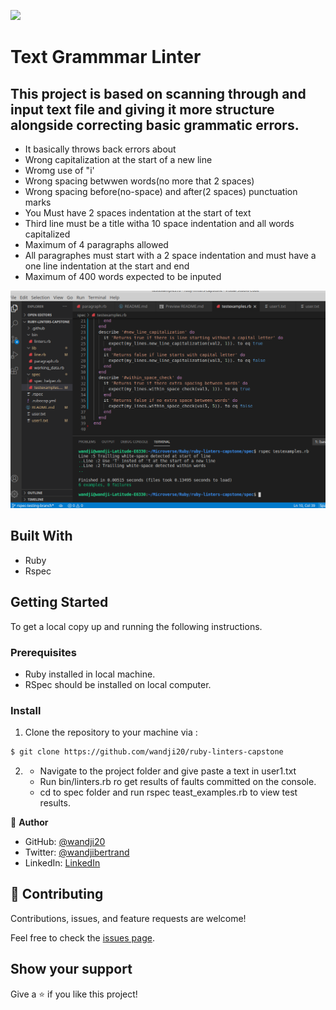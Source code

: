 ![](https://img.shields.io/badge/Microverse-blueviolet)

# Text Grammmar Linter

## This project is based on scanning through and input text file and giving it more structure alongside correcting basic grammatic errors.

- It basically throws back errors about
- Wrong capitalization at the start of a new line
- Wromg use of "i'
- Wrong spacing betwwen words(no more that 2 spaces)
- Wrong spacing before(no-space) and after(2 spaces) punctuation marks
- You Must have 2 spaces indentation at the start of text
- Third line must be a title witha 10 space indentation and all words capitalized
- Maximum of 4 paragraphs allowed
- All paragraphes must start with a 2 space indentation and must have a one line indentation at the start and end
- Maximum of 400 words expected to be inputed

![screenshot](./Screenshot.png)

## Built With

- Ruby
- Rspec

## Getting Started

To get a local copy up and running the following instructions.

### Prerequisites

- Ruby installed in local machine.
- RSpec should be installed on local computer.

### Install

1. Clone the repository to your machine via :

```sh
$ git clone https://github.com/wandji20/ruby-linters-capstone
```

2. - Navigate to the project folder and give paste a text in user1.txt
   - Run bin/linters.rb ro get results of faults committed on the console.
   - cd to spec folder and run rspec teast_examples.rb to view test results.

👤 **Author**

- GitHub: [@wandji20](https://github.com/wandji20)
- Twitter: [@wandjibertrand](https://twitter.com/wandjibertrand)
- LinkedIn: [LinkedIn](https://www.linkedin.com/in/wandji-bertrand-5232621b2/)

## 🤝 Contributing

Contributions, issues, and feature requests are welcome!

Feel free to check the [issues page](issues/).

## Show your support

Give a ⭐️ if you like this project!
